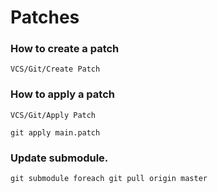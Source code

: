 # Patches

### How to create a patch

```
VCS/Git/Create Patch
```

### How to apply a patch 

```
VCS/Git/Apply Patch
```

```
git apply main.patch
```

### Update submodule.

```
git submodule foreach git pull origin master
```
